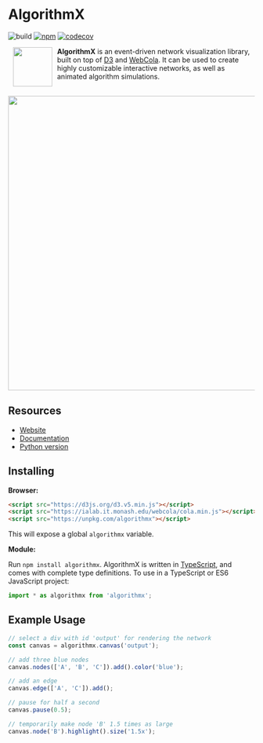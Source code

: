 # AlgorithmX

![build](https://github.com/algrx/algorithmx/workflows/build/badge.svg)
[![npm](https://img.shields.io/npm/v/algorithmx.svg)](https://www.npmjs.com/package/algorithmx)
[![codecov](https://codecov.io/gh/algrx/algorithmx/branch/master/graph/badge.svg)](https://codecov.io/gh/algrx/algorithmx)

<img src="https://raw.githubusercontent.com/algrx/algorithmx/master/img/logo.svg?sanitize=true" align="left" hspace="10" width="80px">

**AlgorithmX** is an event-driven network visualization library, built on top of <a href="https://github.com/d3/d3">D3</a> and <a href="https://github.com/tgdwyer/WebCola">WebCola</a>. It can be used to create highly customizable interactive networks, as well as animated algorithm simulations.
<br><br>

<img src="https://raw.githubusercontent.com/algrx/algorithmx/master/img/example.svg?sanitize=true" align="center" width="600px">

## Resources

-   <a href="https://algrx.github.io/">Website</a>
-   <a href='https://algrx.github.io/algorithmx/docs/js'>Documentation</a>
-   <a href="https://github.com/algrx/algorithmx-python">Python version</a>

## Installing

**Browser:**

```html
<script src="https://d3js.org/d3.v5.min.js"></script>
<script src="https://ialab.it.monash.edu/webcola/cola.min.js"></script>
<script src="https://unpkg.com/algorithmx"></script>
```

This will expose a global `algorithmx` variable.

**Module:**

Run `npm install algorithmx`. AlgorithmX is written in <a href="https://www.typescriptlang.org/">TypeScript</a>, and comes with complete type definitions. To use in a TypeScript or ES6 JavaScript project:

```javascript
import * as algorithmx from 'algorithmx';
```

## Example Usage

```js
// select a div with id 'output' for rendering the network
const canvas = algorithmx.canvas('output');

// add three blue nodes
canvas.nodes(['A', 'B', 'C']).add().color('blue');

// add an edge
canvas.edge(['A', 'C']).add();

// pause for half a second
canvas.pause(0.5);

// temporarily make node 'B' 1.5 times as large
canvas.node('B').highlight().size('1.5x');
```
